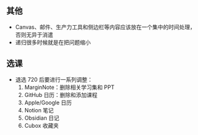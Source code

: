 ## 其他
- Canvas、邮件、生产力工具和侧边栏等内容应该放在一个集中的时间处理，否则无异于消遣
- 递归很多时候就是在把问题缩小
## 选课
- 退选 720 后要进行一系列调整：
	1. MarginNote：删除相关学习集和 PPT
	2. GitHub 日历：删除和添加课程
	3. Apple/Google 日历
	4. Notion 笔记
	5. Obsidian 日记
	6. Cubox 收藏夹